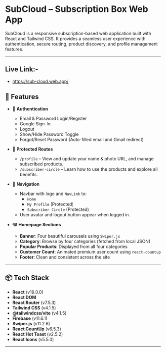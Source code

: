# SubCloud – Subscription Box Web App

SubCloud is a responsive subscription-based web application built with React and Tailwind CSS. It provides a seamless user experience with authentication, secure routing, product discovery, and profile management features.

---
## Live Link:- 

- https://sub-cloud.web.app/

## 🚀 Features

- 🔐 **Authentication**
  - Email & Password Login/Register
  - Google Sign-In
  - Logout
  - Show/Hide Password Toggle
  - Forgot/Reset Password (Auto-filled email and Gmail redirect)

- 🔄 **Protected Routes**
  - `/profile` – View and update your name & photo URL, and manage subscribed products.
  - `/subscriber-circle` – Learn how to use the products and explore all benefits.

- 🧭 **Navigation**
  - Navbar with logo and `NavLink` to:
    - `Home`
    - `My Profile` (Protected)
    - `Subscriber Circle` (Protected)
  - User avatar and logout button appear when logged in.

- 🖼️ **Homepage Sections**
  - **Banner**: Four beautiful carousels using `Swiper.js`
  - **Category**: Browse by four categories (fetched from local JSON)
  - **Popular Products**: Displayed from all four categories
  - **Customer Count**: Animated premium user count using `react-countup`
  - **Footer**: Clean and consistent across the site

---

## 📦 Tech Stack

- **React** (v19.0.0)
- **React DOM**
- **React Router** (v7.5.3)
- **Tailwind CSS** (v4.1.5)
- **@tailwindcss/vite** (v4.1.5)
- **Firebase** (v11.6.1)
- **Swiper.js** (v11.2.6)
- **React CountUp** (v6.5.3)
- **React Hot Toast** (v2.5.2)
- **React Icons** (v5.5.0)

---